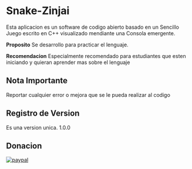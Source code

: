 # Snake-Zinjai

Esta aplicacion es un software de codigo abierto basado en un Sencillo Juego escrito en C++ visualizado mendiante una Consola emergente. 

**Proposito** Se desarrollo para practicar el lenguaje.

**Recomendacion** Especialmente recomendado para estudiantes que esten iniciando y quieran aprender mas sobre el lenguaje

## Nota Importante 

Reportar cualquier error o mejora que se le pueda realizar al codigo

## Registro de Version

Es una version unica. 1.0.0

## Donacion

[![paypal](https://www.paypalobjects.com/en_US/i/btn/btn_donateCC_LG.gif)](paypal.me/MetalSyntax)
